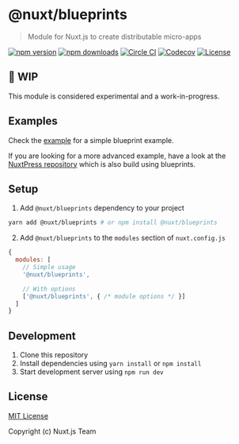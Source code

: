 # @nuxt/blueprints

> Module for Nuxt.js to create distributable micro-apps

[![npm version][npm-version-src]][npm-version-href]
[![npm downloads][npm-downloads-src]][npm-downloads-href]
[![Circle CI][circle-ci-src]][circle-ci-href]
[![Codecov][codecov-src]][codecov-href]
[![License][license-src]][license-href]

## :construction: WIP

This module is considered experimental and a work-in-progress.

## Examples

Check the [example](./example) for a simple blueprint example.

If you are looking for a more advanced example, have a look at the [NuxtPress repository](https://github.com/nuxt/press) which is also build using blueprints.

## Setup

1. Add `@nuxt/blueprints` dependency to your project

```bash
yarn add @nuxt/blueprints # or npm install @nuxt/blueprints
```

2. Add `@nuxt/blueprints` to the `modules` section of `nuxt.config.js`

```js
{
  modules: [
    // Simple usage
    '@nuxt/blueprints',

    // With options
    ['@nuxt/blueprints', { /* module options */ }]
  ]
}
```

## Development

1. Clone this repository
2. Install dependencies using `yarn install` or `npm install`
3. Start development server using `npm run dev`

## License

[MIT License](./LICENSE)

Copyright (c) Nuxt.js Team

<!-- Badges -->
[npm-version-src]: https://img.shields.io/npm/v/@nuxt/blueprints/latest.svg?style=flat-square
[npm-version-href]: https://npmjs.com/package/@nuxt/blueprints

[npm-downloads-src]: https://img.shields.io/npm/dt/@nuxt/blueprints.svg?style=flat-square
[npm-downloads-href]: https://npmjs.com/package/@nuxt/blueprints

[circle-ci-src]: https://img.shields.io/circleci/project/github/@nuxt/blueprints.svg?style=flat-square
[circle-ci-href]: https://circleci.com/gh/@nuxt/blueprints

[codecov-src]: https://img.shields.io/codecov/c/github/@nuxt/blueprints.svg?style=flat-square
[codecov-href]: https://codecov.io/gh/@nuxt/blueprints

[license-src]: https://img.shields.io/npm/l/@nuxt/blueprints.svg?style=flat-square
[license-href]: https://npmjs.com/package/@nuxt/blueprints
